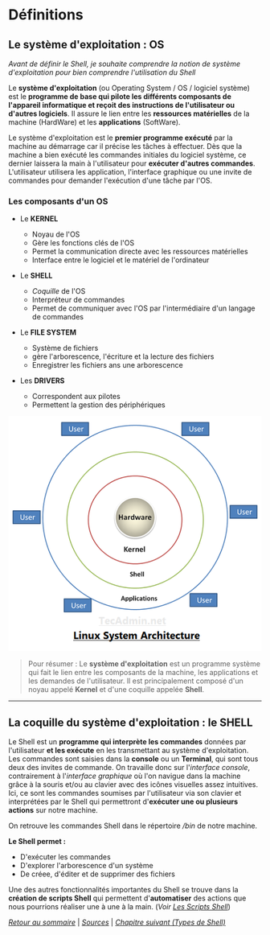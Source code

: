 # Définitions

## Le système d'exploitation : OS

*Avant de définir le Shell, je souhaite comprendre la notion de système d'exploitation pour bien comprendre l'utilisation du Shell*


Le **système d'exploitation** (ou Operating System / OS / logiciel système) est le **programme de base qui pilote les différents composants de l'appareil informatique et reçoit des instructions de l'utilisateur ou d'autres logiciels**. Il assure le lien entre les **ressources matérielles** de la machine (HardWare) et les **applications** (SoftWare).

Le système d'exploitation est le **premier programme exécuté** par la machine au démarrage car il précise les tâches à effectuer. Dès que la machine a bien exécuté les commandes initiales du logiciel système, ce dernier laissera la main à l'utilisateur pour **exécuter d'autres commandes**. L'utilisateur utilisera les application, l'interface graphique ou une invite de commandes pour demander l'exécution d'une tâche par l'OS.

### Les composants d'un OS
* Le **KERNEL**
    * Noyau de l'OS
    * Gère les fonctions clés de l'OS
    * Permet la communication directe avec les ressources matérielles
    * Interface entre le logiciel et le matériel de l'ordinateur

* Le **SHELL**
    * *Coquille* de l'OS
    * Interpréteur de commandes
    * Permet de communiquer avec l'OS par l'intermédiaire d'un langage de commandes

* Le **FILE SYSTEM**
    * Système de fichiers
    * gère l'arborescence, l'écriture et la lecture des fichiers
    * Enregistrer les fichiers ans une arborescence

* Les **DRIVERS**
    * Correspondent aux pilotes
    * Permettent la gestion des périphériques


![Schéma du système d'exploitation](../img/architecture.png)


> Pour résumer : Le **système d'exploitation** est un programme système qui fait le lien entre les composants de la machine, les applications et les demandes de l'utilisateur. Il est principalement composé d'un noyau appelé **Kernel** et d'une coquille appelée **Shell**.

---------------------

## La coquille du système d'exploitation : le **SHELL**

Le Shell est un **programme qui interprète les commandes** données par l'utilisateur **et les exécute** en les transmettant au système d'exploitation. Les commandes sont saisies dans la **console** ou un **Terminal**, qui sont tous deux des invites de commande. On travaille donc sur l'*interface console*, contrairement à l'*interface graphique* où l'on navigue dans la machine grâce à la souris et/ou au clavier avec des icônes visuelles assez intuitives. Ici, ce sont les commandes soumises par l'utilisateur via son clavier et interprétées par le Shell qui permettront d'**exécuter une ou plusieurs actions** sur notre machine. 

On retrouve les commandes Shell dans le répertoire */bin* de notre machine. 

**Le Shell permet :**
* D'exécuter les commandes
* D'explorer l'arborescence d'un système
* De créee, d'éditer et de supprimer des fichiers

Une des autres fonctionnalités importantes du Shell se trouve dans la **création de scripts Shell** qui permettent d'**automatiser** des actions que nous pourrions réaliser une à une à la main. (*Voir [Les Scripts Shell](./scripts.md)*)


*[Retour au sommaire](../README.md)* | 
*[Sources](./sources.md)* | *[Chapitre suivant (Types de Shell)](./types.md)*